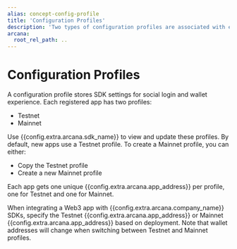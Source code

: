 ```yaml
---
alias: concept-config-profile
title: 'Configuration Profiles'
description: 'Two types of configuration profiles are associated with each registered app, testnet and mainnet. Default is the Testnet profile.'
arcana:
  root_rel_path: ..
---
```


# Configuration Profiles

A configuration profile stores SDK settings for social login and wallet experience. Each registered app has two profiles:

* Testnet
* Mainnet

Use {{config.extra.arcana.sdk_name}} to view and update these profiles. By default, new apps use a Testnet profile. To create a Mainnet profile, you can either:

* Copy the Testnet profile
* Create a new Mainnet profile

Each app gets one unique {{config.extra.arcana.app_address}} per profile, one for Testnet and one for Mainnet.

When integrating a Web3 app with {{config.extra.arcana.company_name}} SDKs, specify the Testnet {{config.extra.arcana.app_address}} or Mainnet {{config.extra.arcana.app_address}} based on deployment. Note that wallet addresses will change when switching between Testnet and Mainnet profiles.